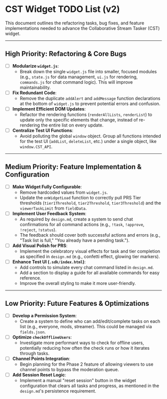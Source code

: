 # CST Widget TODO List (v2)

This document outlines the refactoring tasks, bug fixes, and feature implementations needed to advance the Collaborative Stream Tasker (CST) widget.

---

## High Priority: Refactoring & Core Bugs

-   [ ] **Modularize `widget.js`**:
    -   Break down the single `widget.js` file into smaller, focused modules (e.g., `state.js` for data management, `ui.js` for rendering, `commands.js` for chat command logic). This will improve maintainability.
-   [ ] **Fix Redundant Code**:
    -   Remove the duplicate `addAlert` and `addMessage` function declarations at the bottom of `widget.js` to prevent potential errors and confusion.
-   [ ] **Implement Efficient DOM Updates**:
    -   Refactor the rendering functions (`renderAllLists`, `renderList`) to update only the specific elements that change, instead of re-rendering the entire list on every update.
-   [ ] **Centralize Test UI Functions**:
    -   Avoid polluting the global `window` object. Group all functions intended for the test UI (`addList`, `deleteList`, etc.) under a single object, like `window.CST_API`.

---

## Medium Priority: Feature Implementation & Configuration

-   [ ] **Make Widget Fully Configurable**:
    -   Remove hardcoded values from `widget.js`.
    -   Update the `onWidgetLoad` function to correctly pull PRS Tier thresholds (`tier1Threshold`, `tier2Threshold`, `tier3Threshold`) and the `viewerTaskLimit` from `fieldData`.
-   [ ] **Implement User Feedback System**:
    -   As required by `design.md`, create a system to send chat confirmations for all command actions (e.g., `!task`, `!approve`, `!reject`, `!status`).
    -   The feedback should cover both successful actions and errors (e.g., "Task list is full," "You already have a pending task.").
-   [ ] **Add Visual Polish for PRS**:
    -   Implement the celebratory visual effects for task and tier completion as specified in `design.md` (e.g., confetti effect, glowing tier markers).
-   [ ] **Enhance Test UI (`.sdk/index.html`)**:
    -   Add controls to simulate every chat command listed in `design.md`.
    -   Add a section to display a guide for all available commands for easy reference.
    -   Improve the overall styling to make it more user-friendly.

---

## Low Priority: Future Features & Optimizations

-   [ ] **Develop a Permission System**:
    -   Create a system to define who can add/edit/complete tasks on each list (e.g., everyone, mods, streamer). This could be managed via `fields.json`.
-   [ ] **Optimize `checkOfflineUsers`**:
    -   Investigate more performant ways to check for offline users, potentially reducing how often the check runs or how it iterates through tasks.
-   [ ] **Channel Points Integration**:
    -   Begin planning for the Phase 2 feature of allowing viewers to use channel points to bypass the moderation queue.
-   [ ] **Add Session Reset Logic**:
    -   Implement a manual "reset session" button in the widget configuration that clears all tasks and progress, as mentioned in the `design.md`'s persistence requirement.
